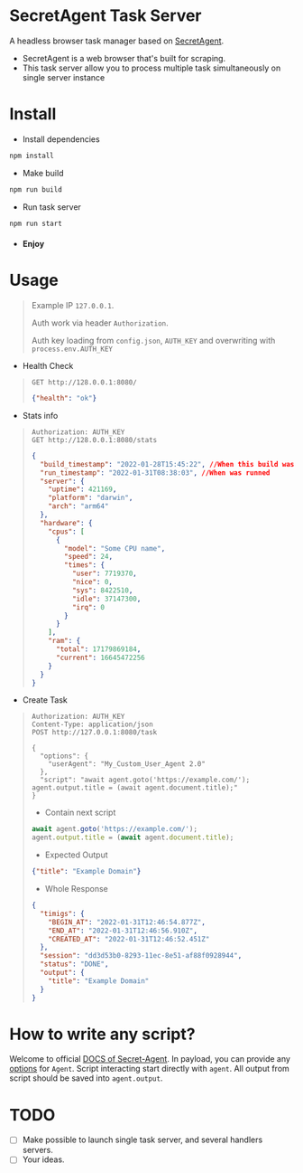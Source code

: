 # SecretAgent Task Server

A headless browser task manager based on [SecretAgent](https://github.com/ulixee/secret-agent).

- SecretAgent is a web browser that's built for scraping.
- This task server allow you to process multiple task simultaneously on single server instance

# Install

- Install dependencies

```bash
npm install
```

- Make build

```bash
npm run build
```

- Run task server

```bash
npm run start
```

- #### Enjoy

# Usage

> Example IP `127.0.0.1`.
>
> Auth work via header `Authorization`.
>
> Auth key loading from `config.json`, `AUTH_KEY` and overwriting with `process.env.AUTH_KEY`

- Health Check

> ```http request 
> GET http://128.0.0.1:8080/
> ```
>
> ```json
> {"health": "ok"}
> ```

- Stats info
> ```http request
> Authorization: AUTH_KEY
> GET http://128.0.0.1:8080/stats
> ```
>
> 
> ```json
> {
>   "build_timestamp": "2022-01-28T15:45:22", //When this build was created
>   "run_timestamp": "2022-01-31T08:38:03", //When was runned
>   "server": {
>     "uptime": 421169,
>     "platform": "darwin",
>     "arch": "arm64"
>   },
>   "hardware": {
>     "cpus": [
>       {
>         "model": "Some CPU name",
>         "speed": 24,
>         "times": {
>           "user": 7719370,
>           "nice": 0,
>           "sys": 8422510,
>           "idle": 37147300,
>           "irq": 0
>         }
>       }
>     ],
>     "ram": {
>       "total": 17179869184,
>       "current": 16645472256
>     }
>   }
> }
> ```
- Create Task
> ```http request
> Authorization: AUTH_KEY
> Content-Type: application/json
> POST http://127.0.0.1:8080/task
> 
> {
>   "options": {
>     "userAgent": "My_Custom_User_Agent 2.0"
>   },
>   "script": "await agent.goto('https://example.com/'); agent.output.title = (await agent.document.title);"
> }
> ```
> - Contain next script
> ```js
> await agent.goto('https://example.com/');
> agent.output.title = (await agent.document.title);
> ```
> - Expected Output
> ```json
> {"title": "Example Domain"}
> ```
> - Whole Response
> ```json
> {
>   "timigs": {
>     "BEGIN_AT": "2022-01-31T12:46:54.877Z",
>     "END_AT": "2022-01-31T12:46:56.910Z",
>     "CREATED_AT": "2022-01-31T12:46:52.451Z"
>   },
>   "session": "dd3d53b0-8293-11ec-8e51-af88f0928944",
>   "status": "DONE",
>   "output": {
>     "title": "Example Domain"
>   }
> }
> ```

# How to write any script?
Welcome to official [DOCS of Secret-Agent](https://secretagent.dev/docs/).
In payload, you can provide any [options](https://secretagent.dev/docs/basic-interfaces/agent#constructor-1) for `Agent`.
Script interacting start directly with `agent`.
All output from script should be saved into `agent.output`.

# TODO
- [ ] Make possible to launch single task server, and several handlers servers.
- [ ] Your ideas. 